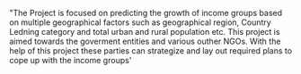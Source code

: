 "The Project is focused on predicting the growth of income groups based on multiple geographical factors such as geographical region, Country Ledning category and total urban and rural population etc. This project is aimed towards the goverment entities and various outher NGOs. With the help of this project these parties can strategize and lay out required plans to cope up with the income groups'